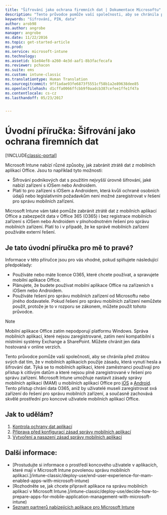 ```yaml
---
title: "Šifrování jako ochrana firemních dat | Dokumentace Microsoftu"
description: "Tento průvodce pomůže vaší společnosti, aby se chránila před ztrátou svých dat tím, že v mobilních aplikacích použije zásadu, která vynutí heslo a šifrování dat."
keywords: "šifrování, PIN, data"
author: arob98
ms.author: angrobe
manager: angrobe
ms.date: 11/22/2016
ms.topic: get-started-article
ms.prod: 
ms.service: microsoft-intune
ms.technology: 
ms.assetid: b1e84ef8-a260-4e3d-aaf1-8b3facfecafa
ms.reviewer: pchacon
ms.suite: ems
ms.custom: intune-classic
ms.translationtype: Human Translation
ms.sourcegitcommit: 9ff1adae93fe6873f5551cf58b1a2e89638dee85
ms.openlocfilehash: d1cffa0066ffcbb9f0aadcb387cefee1ffe1f47a
ms.contentlocale: cs-cz
ms.lasthandoff: 05/23/2017


---
```


# <a name="quick-start-guide-protect-company-data-with-data-encryption"></a>Úvodní příručka: Šifrování jako ochrana firemních dat

[!INCLUDE[classic-portal](../includes/classic-portal.md)]

Microsoft Intune nabízí různé způsoby, jak zabránit ztrátě dat z mobilních aplikací Office. Jsou to například tyto možnosti:
- Šifrování podnikových dat s použitím nejvyšší úrovně šifrování, jaké nabízí zařízení s iOSem nebo Androidem.
- Platí to pro zařízení s iOSem a Androidem, která kvůli ochraně osobních údajů nebo legislativním požadavkům není možné zaregistrovat v řešení pro správu mobilních zařízení.

Microsoft Intune vám také pomůže zabránit ztrátě dat z mobilních aplikací Office a zabezpečit data v Office 365 (O365) i bez registrace mobilních zařízení s iOSem nebo Androidem v plnohodnotném řešení pro správu mobilních zařízení. Platí to i v případě, že ke správě mobilních zařízení používáte externí řešení.

## <a name="is-this-quick-start-guide-right-for-me"></a>Je tato úvodní příručka pro mě to pravé?
Informace v této příručce jsou pro vás vhodné, pokud splňujete následující předpoklady:
- Používáte nebo máte licence O365, které chcete používat, a spravujete mobilní aplikace Office.
- Plánujete, že budete používat mobilní aplikace Office na zařízeních s iOSem nebo Androidem.
- Používáte řešení pro správu mobilních zařízení od Microsoftu nebo jiného dodavatele. Pokud řešení pro správu mobilních zařízení nemůžete použít, protože je to v rozporu se zákonem, můžete použít tohoto průvodce.

> [!NOTE]
> Mobilní aplikace Office zatím nepodporují platformu Windows. Správa mobilních aplikací, které nejsou zaregistrované, zatím není kompatibilní s místními systémy Exchange a SharePoint. Můžete chránit jen data hostovaná v online verzích.

Tento průvodce pomůže vaší společnosti, aby se chránila před ztrátou svých dat tím, že v mobilních aplikacích použije zásadu, která vynutí hesla a šifrování dat. Týká se to mobilních aplikací, které zaměstnanci používají pro přístup k citlivým datům a které nejsou plně zaregistrované v řešení pro správu zařízení. Microsoft Intune umožňuje nastavit zásady správy mobilních aplikací (MAM) u mobilních aplikací Office pro [iOS](https://products.office.com/mobile/office-mobile-apps-for-ios) a [Android](https://products.office.com/mobile/office-mobile-apps-for-android). Tento přístup chrání data O365, aniž by uživatelé museli zaregistrovat svá zařízení do řešení pro správu mobilních zařízení, a současně zachovává skvělé prostřední pro koncové uživatele mobilních aplikací Office.

## <a name="how-do-i-do-it"></a>Jak to udělám?
1.    [Kontrola ochrany dat aplikací](/intune-classic/deploy-use/protect-app-data-using-mobile-app-management-policies-with-microsoft-intune)
2.    [Příprava před konfigurací zásad správy mobilních aplikací](/intune-classic/deploy-use/get-ready-to-configure-mobile-app-management-policies-with-microsoft-intune)
3.    [Vytvoření a nasazení zásad správy mobilních aplikací](/intune-classic/deploy-use/create-and-deploy-mobile-app-management-policies-with-microsoft-intune)

## <a name="additional-information"></a>Další informace:
- [Prostudujte si informace o prostředí koncového uživatele v aplikacích, které mají v Microsoft Intune povolenou správu mobilních aplikací.]/intune-classic/deploy-use/end-user-experience-for-mam-enabled-apps-with-microsoft-intune)
- [Rozhodněte se, jak chcete připravit aplikace na správu mobilních aplikací v Microsoft Intune.]/intune-classic/deploy-use/decide-how-to-prepare-apps-for-mobile-application-management-with-microsoft-intune)
- [Seznam partnerů nabízejících aplikace pro Microsoft Intune](https://www.microsoft.com/cloud-platform/microsoft-intune-partners)

